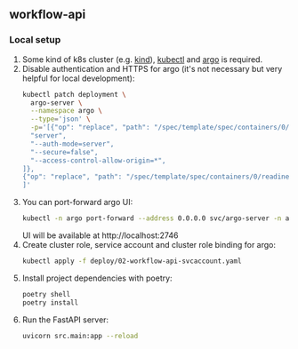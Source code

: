 ## workflow-api

### Local setup

1. Some kind of k8s cluster (e.g. [kind](https://kind.sigs.k8s.io/docs/user/quick-start)), 
   [kubectl](https://kubernetes.io/docs/tasks/tools/#kubectl) and 
   [argo](https://argo-workflows.readthedocs.io/en/latest/quick-start/) is required.
2. Disable authentication and HTTPS for argo (it's not necessary but very helpful for local development):
   ```bash
   kubectl patch deployment \
     argo-server \
     --namespace argo \
     --type='json' \
     -p='[{"op": "replace", "path": "/spec/template/spec/containers/0/args", "value": [
     "server",
     "--auth-mode=server",
     "--secure=false",
     "--access-control-allow-origin=*",
   ]},
   {"op": "replace", "path": "/spec/template/spec/containers/0/readinessProbe/httpGet/scheme", "value": "HTTP"}
   ]'
   ```
3. You can port-forward argo UI:
   ```bash
   kubectl -n argo port-forward --address 0.0.0.0 svc/argo-server -n argo 2746:2746
   ```
   UI will be available at http://localhost:2746
4. Create cluster role, service account and cluster role binding for argo:
   ```bash
   kubectl apply -f deploy/02-workflow-api-svcaccount.yaml
   ```
5. Install project dependencies with poetry:
   ```bash
   poetry shell
   poetry install
   ```
6. Run the FastAPI server:
   ```bash
   uvicorn src.main:app --reload
   ```
